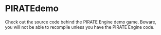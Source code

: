 PIRATEdemo
==========

Check out the source code behind the PIRATE Engine demo game. Beware, you will not be able to recompile unless you have the PIRATE Engine code.